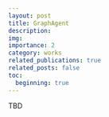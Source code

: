 ```yaml
---
layout: post
title: GraphAgent
description: 
img: 
importance: 2
category: works
related_publications: true
related_posts: false
toc:
  beginning: true
---
```


TBD